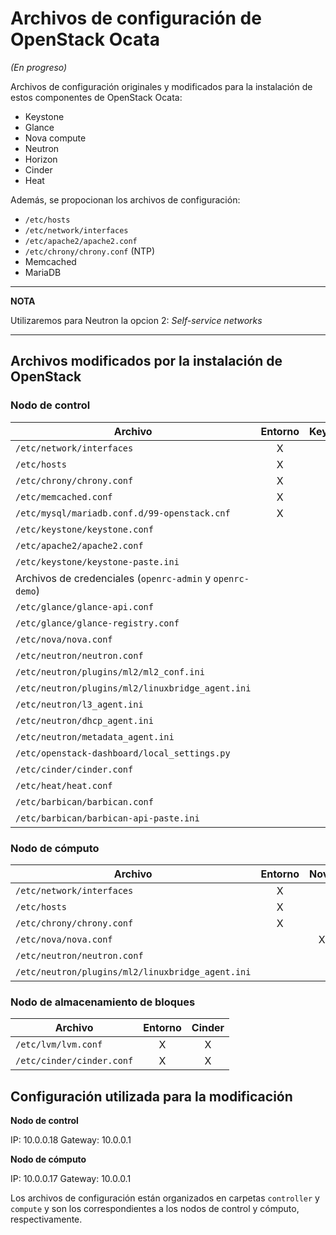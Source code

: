 # Archivos de configuración de OpenStack Ocata

_(En progreso)_

Archivos de configuración originales y modificados para la instalación de estos componentes de OpenStack Ocata:

* Keystone
* Glance
* Nova compute
* Neutron
* Horizon
* Cinder
* Heat

Además, se propocionan los archivos de configuración:

* `/etc/hosts`
* `/etc/network/interfaces`
* `/etc/apache2/apache2.conf`
* `/etc/chrony/chrony.conf` (NTP)
* Memcached
* MariaDB

---
**NOTA**

Utilizaremos para Neutron la opcion 2: _Self-service networks_

---

## Archivos modificados por la instalación de OpenStack

### Nodo de control

| Archivo                                                   | Entorno | Keystone | Glance | Nova | Neutron | Horizon | Cinder | Heat | Barbican |
| ----------------------------------------------------------| :-----: | :------: | :----: | :--: | :-----: | :-----: | :----: | :--: | :------: |
| `/etc/network/interfaces`                                 | X       |          |        |      |         |         |        |      |          |
| `/etc/hosts`                                              | X       |          |        |      |         |         |        |      |          |
| `/etc/chrony/chrony.conf`                                 | X       |          |        |      |         |         |        |      |          |
| `/etc/memcached.conf`                                     | X       |          |        |      |         |         |        |      |          |
| `/etc/mysql/mariadb.conf.d/99-openstack.cnf`              | X       |          |        |      |         |         |        |      |          |
| `/etc/keystone/keystone.conf`                             |         | X        |        |      |         |         |        |      |          |
| `/etc/apache2/apache2.conf`                               |         | X        |        |      |         |         |        |      |          |
| `/etc/keystone/keystone-paste.ini`                        |         | X        |        |      |         |         |        |      |          |
| Archivos de credenciales (`openrc-admin` y `openrc-demo`) |         | X        |        |      |         |         |        |      |          |
| `/etc/glance/glance-api.conf`                             |         |          | X      |      |         |         |        |      |          |
| `/etc/glance/glance-registry.conf`                        |         |          | X      |      |         |         |        |      |          |
| `/etc/nova/nova.conf`                                     |         |          |        | X    | X       |         | X      |      |          |
| `/etc/neutron/neutron.conf`                               |         |          |        |      | X       |         |        |      |          |
| `/etc/neutron/plugins/ml2/ml2_conf.ini`                   |         |          |        |      | X       |         |        |      |          |
| `/etc/neutron/plugins/ml2/linuxbridge_agent.ini`          |         |          |        |      | X       |         |        |      |          |
| `/etc/neutron/l3_agent.ini`                               |         |          |        |      | X       |         |        |      |          |
| `/etc/neutron/dhcp_agent.ini`                             |         |          |        |      | X       |         |        |      |          |
| `/etc/neutron/metadata_agent.ini`                         |         |          |        |      | X       |         |        |      |          |
| `/etc/openstack-dashboard/local_settings.py`              |         |          |        |      |         | X       |        |      |          |
| `/etc/cinder/cinder.conf`                                 |         |          |        |      |         |         | X      |      |          |
| `/etc/heat/heat.conf`                                     |         |          |        |      |         |         |        | X    |          |
| `/etc/barbican/barbican.conf`                             |         |          |        |      |         |         |        |      | X        |
| `/etc/barbican/barbican-api-paste.ini`                    |         |          |        |      |         |         |        |      | X        |


### Nodo de cómputo

| Archivo                                                           | Entorno | Nova | Neutron |
| ------------------------------------------------------------------| :-----: | :--: | :-----: |
| `/etc/network/interfaces`                                         | X       |      |         |
| `/etc/hosts`                                                      | X       |      |         |
| `/etc/chrony/chrony.conf`                                         | X       |      |         |
| `/etc/nova/nova.conf`                                             |         | X    | X       |
| `/etc/neutron/neutron.conf`                                       |         |      | X       |
| `/etc/neutron/plugins/ml2/linuxbridge_agent.ini`                  |         |      | X       |

### Nodo de almacenamiento de bloques

| Archivo                                                           | Entorno | Cinder |
| ------------------------------------------------------------------| :-----: | :----: |
| `/etc/lvm/lvm.conf`                                               | X       | X      |
| `/etc/cinder/cinder.conf`                                         | X       | X      |

## Configuración utilizada para la modificación

**Nodo de control**

IP: 10.0.0.18
Gateway: 10.0.0.1

**Nodo de cómputo**

IP: 10.0.0.17
Gateway: 10.0.0.1

Los archivos de configuración están organizados en carpetas `controller` y `compute` y son los correspondientes a los nodos de control y cómputo, respectivamente.
